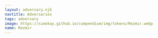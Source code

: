 ```yaml
---
layout: adversary.njk
navtitle: Adversaries
tags: adversary
image: https://simokay.github.io/compendium/img/tokens/Rezmir.webp
name: Rezmir
---
```

